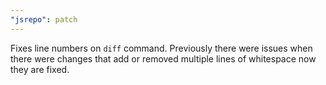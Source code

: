 ```yaml
---
"jsrepo": patch
---
```


Fixes line numbers on `diff` command. Previously there were issues when there were changes that add or removed multiple lines of whitespace now they are fixed.
